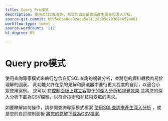 ```yaml
---
title: Query Pro模式
description: 使用自訂SQL查詢，為您的自訂儀表板產生圖表和深入分析。
source-git-commit: bb95e0aa8ee92aee5a2f126d85e78308e652a061
workflow-type: tm+mt
source-wordcount: '112'
ht-degree: 0%

---
```


# Query pro模式

使用查詢專家模式來執行包含自訂SQL查詢的複雜分析，並將您的資料轉換為易於理解的圖表。 此功能允許在您的見解和篩選器中進行更大程度的自訂，以適合小眾使用案例。 您可以 [在控制面板上建立客製化的深入分析和視覺效果](../../../dashboards/data-distiller/customizable-insights/overview.md) 並將您的深入分析下載為CSV檔案，以符合技術和非技術受眾的需求。

如要瞭解如何操作，請參閱查詢專家模式檔案 [使用SQL查詢來產生深入分析](../../../dashboards/data-distiller/customizable-insights/query-pro-mode.md) ，或是您的自訂控制面板 [將您的見解下載為CSV檔案](../../../dashboards/data-distiller/customizable-insights/view-more.md#download-csv).
